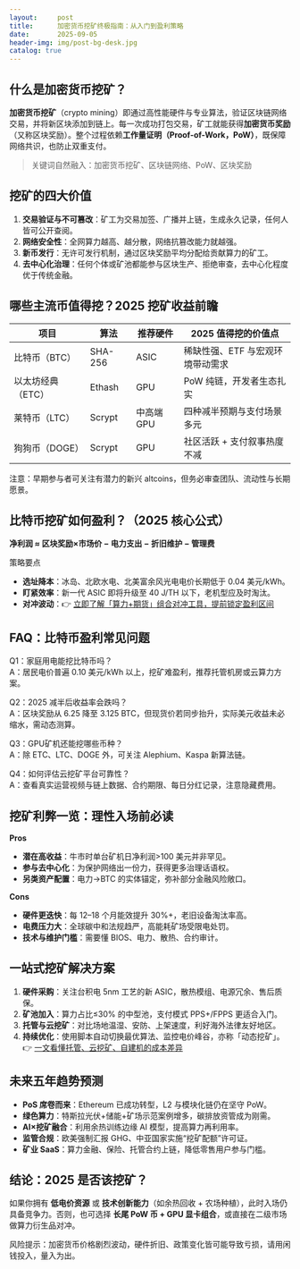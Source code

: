 ```yaml
---
layout:     post
title:      加密货币挖矿终极指南：从入门到盈利策略
date:       2025-09-05
header-img: img/post-bg-desk.jpg
catalog: true
---
```


## 什么是加密货币挖矿？  
**加密货币挖矿**（crypto mining）即通过高性能硬件与专业算法，验证区块链网络交易，并将新区块添加到链上。每一次成功打包交易，矿工就能获得**加密货币奖励**（又称区块奖励）。整个过程依赖**工作量证明（Proof-of-Work，PoW）**，既保障网络共识，也防止双重支付。

> 关键词自然融入：加密货币挖矿、区块链网络、PoW、区块奖励

## 挖矿的四大价值

1. **交易验证与不可篡改**：矿工为交易加签、广播并上链，生成永久记录，任何人皆可公开查阅。  
2. **网络安全性**：全网算力越高、越分散，网络抗篡改能力就越强。  
3. **新币发行**：无许可发行机制，通过区块奖励平均分配给贡献算力的矿工。  
4. **去中心化治理**：任何个体或矿池都能参与区块生产、拒绝审查，去中心化程度优于传统金融。

## 哪些主流币值得挖？2025 挖矿收益前瞻

| 项目 | 算法 | 推荐硬件 | 2025 值得挖的价值点 |
|---|---|---|---|
| 比特币（BTC） | SHA-256 | ASIC | 稀缺性强、ETF 与宏观环境带动需求 |
| 以太坊经典（ETC） | Ethash | GPU | PoW 纯链，开发者生态扎实 |
| 莱特币（LTC） | Scrypt | 中高端 GPU | 四种减半预期与支付场景多元 |
| 狗狗币（DOGE） | Scrypt | GPU | 社区活跃 + 支付叙事热度不减 |

注意：早期参与者可关注有潜力的新兴 altcoins，但务必审查团队、流动性与长期愿景。  

## 比特币挖矿如何盈利？（2025 核心公式）

**净利润 ≈ 区块奖励×市场价 − 电力支出 − 折旧维护 − 管理费**

策略要点  

- **选址降本**：冰岛、北欧水电、北美富余风光电电价长期低于 0.04 美元/kWh。  
- **盯紧效率**：新一代 ASIC 即将升级至 40 J/TH 以下，老机型应及时淘汰。  
- **对冲波动**：👉 [立即了解「算力+期货」组合对冲工具，提前锁定盈利区间](https://okxdog.com/)  

## FAQ：比特币盈利常见问题

Q1：家庭用电能挖比特币吗？  
A：居民电价普遍 0.10 美元/kWh 以上，挖矿难盈利，推荐托管机房或云算力方案。

Q2：2025 减半后收益率会跌吗？  
A：区块奖励从 6.25 降至 3.125 BTC，但现货价若同步抬升，实际美元收益未必缩水，需动态测算。

Q3：GPU矿机还能挖哪些币种？  
A：除 ETC、LTC、DOGE 外，可关注 Alephium、Kaspa 新算法链。

Q4：如何评估云挖矿平台可靠性？  
A：查看真实运营视频与链上数据、合约期限、每日分红记录，注意隐藏费用。

## 挖矿利弊一览：理性入场前必读

**Pros**  
- **潜在高收益**：牛市时单台矿机日净利润>100 美元并非罕见。  
- **参与去中心化**：为保护网络出一份力，获得更多治理话语权。  
- **另类资产配置**：电力→BTC 的实体锚定，弥补部分金融风险敞口。

**Cons**  
- **硬件更迭快**：每 12–18 个月能效提升 30%+，老旧设备淘汰率高。  
- **电费压力大**：全球碳中和法规趋严，高能耗矿场受限电处罚。  
- **技术与维护门槛**：需要懂 BIOS、电力、散热、合约审计。

## 一站式挖矿解决方案

1. **硬件采购**：关注台积电 5nm 工艺的新 ASIC，散热模组、电源冗余、售后质保。  
2. **矿池加入**：算力占比≤30% 的中型池，支付模式 PPS+/FPPS 更适合入门。  
3. **托管与云挖矿**：对比场地温湿、安防、上架速度，利好海外法律友好地区。  
4. **持续优化**：使用脚本自动切换最优算法、监控电价峰谷，亦称「动态挖矿」。👉 [一文看懂托管、云挖矿、自建机的成本差异](https://okxdog.com/)  

## 未来五年趋势预测

- **PoS 席卷而来**：Ethereum 已成功转型，L2 与模块化链仍在坚守 PoW。  
- **绿色算力**：特斯拉光伏+储能+矿场示范案例增多，碳排放资管成为刚需。  
- **AI×挖矿融合**：利用余热训练边缘 AI 模型，提高算力再利用率。  
- **监管合规**：欧美强制汇报 GHG、中亚国家实施“挖矿配额”许可证。  
- **矿业 SaaS**：算力金融、保险、托管合约上链，降低零售用户参与门槛。

## 结论：2025 是否该挖矿？

如果你拥有 **低电价资源** 或 **技术创新能力**（如余热回收 + 农场种植），此时入场仍具备竞争力。否则，也可选择 **长尾 PoW 币 + GPU 显卡组合**，或直接在二级市场做算力衍生品对冲。  

风险提示：加密货币价格剧烈波动，硬件折旧、政策变化皆可能导致亏损，请用闲钱投入，量入为出。